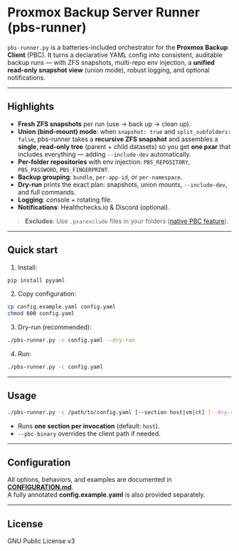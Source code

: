 # Proxmox Backup Server Runner (pbs-runner) 

`pbs-runner.py` is a batteries-included orchestrator for the **Proxmox Backup Client** (PBC).
It turns a declarative YAML config into consistent, auditable backup runs — with ZFS snapshots,
multi-repo env injection, a **unified read-only snapshot view** (union mode), robust logging,
and optional notifications.

---

## Highlights

- **Fresh ZFS snapshots** per run (use → back up → clean up).
- **Union (bind-mount) mode**: when `snapshot: true` and `split_subfolders: false`, pbs-runner
  takes a **recursive ZFS snapshot** and assembles a **single, read-only tree** (parent + child datasets)
  so you get **one pxar** that includes everything — adding `--include-dev` automatically.
- **Per-folder repositories** with env injection: `PBS_REPOSITORY`, `PBS_PASSWORD`, `PBS_FINGERPRINT`.
- **Backup grouping**: `bundle`, `per-app-id`, or `per-namespace`.
- **Dry-run** prints the exact plan: snapshots, union mounts, `--include-dev`, and full commands.
- **Logging**: console + rotating file.
- **Notifications**: Healthchecks.io & Discord (optional).

> **Excludes**: Use `.pxarexclude` files in your folders ([native PBC feature](https://pbs.proxmox.com/docs/backup-client.html#excluding-files-directories-from-a-backup)).

---

## Quick start

1) Install:
```bash
pip install pyyaml
```

2) Copy configuration:
```bash
cp config.example.yaml config.yaml
chmod 600 config.yaml
```

3) Dry-run (recommended):
```bash
./pbs-runner.py -c config.yaml --dry-run
```

4) Run:
```bash
./pbs-runner.py -c config.yaml
```

---

## Usage

```bash
./pbs-runner.py -c /path/to/config.yaml [--section host|vm|ct] [--dry-run] [--pbc-binary /path/to/proxmox-backup-client]
```

- Runs **one section per invocation** (default: `host`).
- `--pbc-binary` overrides the client path if needed.

---

## Configuration

All options, behaviors, and examples are documented in **[CONFIGURATION.md](./CONFIGURATION.md)**.  
A fully annotated **config.example.yaml** is also provided separately.

---

## License

GNU Public License v3
